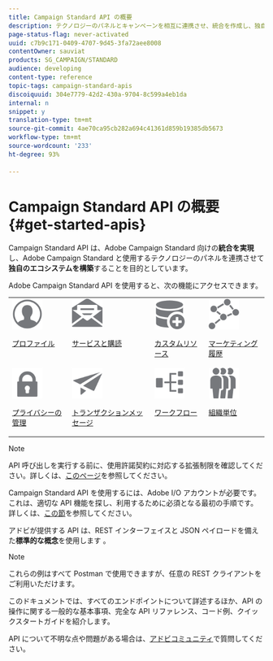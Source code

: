 ```yaml
---
title: Campaign Standard API の概要
description: テクノロジーのパネルとキャンペーンを相互に連携させ、統合を作成し、独自のエコシステムを構築します。
page-status-flag: never-activated
uuid: c7b9c171-0409-4707-9d45-3fa72aee8008
contentOwner: sauviat
products: SG_CAMPAIGN/STANDARD
audience: developing
content-type: reference
topic-tags: campaign-standard-apis
discoiquuid: 304e7779-42d2-430a-9704-8c599a4eb1da
internal: n
snippet: y
translation-type: tm+mt
source-git-commit: 4ae70ca95cb282a694c41361d859b19385db5673
workflow-type: tm+mt
source-wordcount: '233'
ht-degree: 93%

---
```



# Campaign Standard API の概要 {#get-started-apis}

Campaign Standard API は、Adobe Campaign Standard 向けの&#x200B;**統合を実現**&#x200B;し、Adobe Campaign Standard と使用するテクノロジーのパネルを連携させて&#x200B;**独自のエコシステムを構築**&#x200B;することを目的としています。

Adobe Campaign Standard API を使用すると、次の機能にアクセスできます。

<table><tr>
 <td valign="top"><a href="../../api/using/retrieving-profiles.md"><img width="60px" alt="conditions" src="assets/icon_profile.svg"/></a><p><a href="../../api/using/retrieving-profiles.md">プロファイル</a></p></td>
<td valign="top"><a href="../../api/using/creating-a-service.md"><img width="60px" alt="conditions" src="assets/icon_services.svg"/></a><p><a href="../../api/using/creating-a-service.md">サービスと購読</a></p></td>
<td valign="top"><a href="../../api/using/interacting-with-custom-resources.md"><img width="60px" alt="conditions" src="assets/icon_customresources.svg"/></a><p><a href="../../api/using/interacting-with-custom-resources.md">カスタムリソース</a></p></td>
<td valign="top"><a href="../../api/using/interacting-with-marketing-history.md"><img width="60px" alt="conditions" src="assets/icon_marketinghistory.svg"/></a><p><a href="../../api/using/interacting-with-marketing-history.md">マーケティング履歴</a></p></td>
</tr>
<tr>
<td valign="top"><a href="../../api/using/creating-a-privacy-request.md"><img width="60px" alt="conditions" src="assets/icon_privacy.svg"/></a><p><a href="../../api/using/creating-a-privacy-request.md">プライバシーの管理</a></p></td>
<td valign="top"><a href="../../api/using/managing-transactional-messages.md"><img width="60px" alt="conditions" src="assets/icon_transactionalmessage.svg"/></a><p><a href="../../api/using/managing-transactional-messages.md">トランザクションメッセージ</a></p></td>
<td valign="top"><a href="../../api/using/controlling-a-workflow.md"><img width="60px" alt="conditions" src="assets/icon_workflows.svg"/></a><p><a href="../../api/using/controlling-a-workflow.md">ワークフロー</a></p></td>
<td valign="top"><a href="../../api/using/retrieving-an-organizational-unit.md"><img width="60px" alt="conditions" src="assets/icon_units.svg"/></a><p><a href="../../api/using/retrieving-an-organizational-unit.md">組織単位</a></p></td>
</tr></table>

>[!NOTE]
>
>API 呼び出しを実行する前に、使用許諾契約に対応する拡張制限を確認してください。詳しくは、[このページ](https://helpx.adobe.com/jp/legal/product-descriptions/campaign-standard.html#ITInfrastructureResourcesbyActiveProfilesTiers)を参照してください。

Campaign Standard API を使用するには、Adobe I/O アカウントが必要です。これは、適切な API 機能を探し、利用するために必須となる最初の手順です。
詳しくは、[この節](../../api/using/setting-up-api-access.md)を参照してください。

アドビが提供する API は、REST インターフェイスと JSON ペイロードを備えた&#x200B;**標準的な概念**&#x200B;を使用します 。

>[!NOTE]
>
>これらの例はすべて Postman で使用できますが、任意の REST クライアントをご利用いただけます。

このドキュメントでは、すべてのエンドポイントについて詳述するほか、API の操作に関する一般的な基本事項、完全な API リファレンス、コード例、クイックスタートガイドを紹介します。

API について不明な点や問題がある場合は、[アドビコミュニティ](https://experienceleaguecommunities.adobe.com/t5/adobe-campaign-standard/ct-p/adobe-campaign-standard-community)で質問してください。
